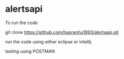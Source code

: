 # alertsapi
To run the code

git clone https://github.com/haoranhu1993/alertsapi.git

run the code using either eclipse or intellij

testing using POSTMAN

